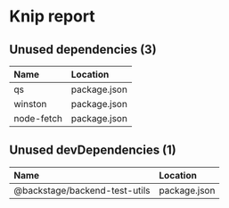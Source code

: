 # Knip report

## Unused dependencies (3)

| Name       | Location     |
|:-----------|:-------------|
| qs         | package.json |
| winston    | package.json |
| node-fetch | package.json |

## Unused devDependencies (1)

| Name                          | Location     |
|:------------------------------|:-------------|
| @backstage/backend-test-utils | package.json |

